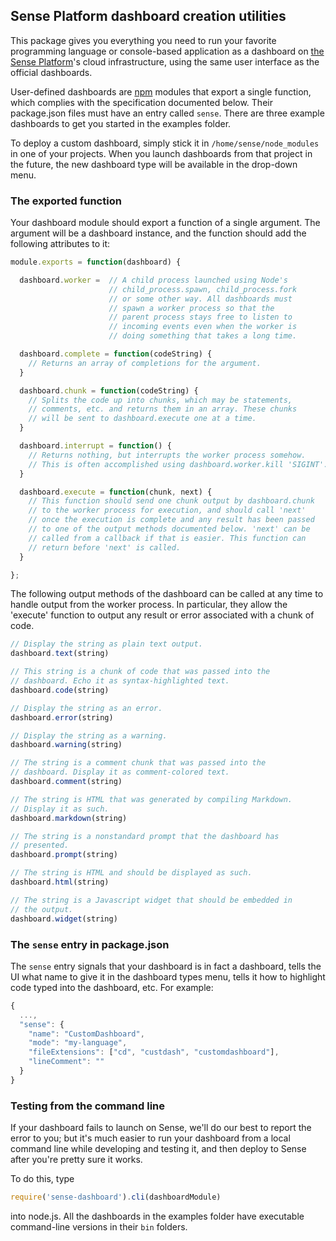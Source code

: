 ## Sense Platform dashboard creation utilities

This package gives you everything you need to run your favorite programming language or console-based application as a dashboard on [the Sense Platform](senseplatform.com)'s cloud infrastructure, using the same user interface as the official dashboards. 

User-defined dashboards are [npm](npmjs.org) modules that export a single function, which complies with the specification documented below. Their package.json files must have an entry called `sense`. There are three example dashboards to get you started in the examples folder.

To deploy a custom dashboard, simply stick it in `/home/sense/node_modules` in one of your projects. When you launch dashboards from that project in the future, the new dashboard type will be available in the drop-down menu.

### The exported function

Your dashboard module should export a function of a single argument. The argument will be a dashboard instance, and the function should add the following attributes to it:

```javascript
module.exports = function(dashboard) {

  dashboard.worker =  // A child process launched using Node's 
                      // child_process.spawn, child_process.fork 
                      // or some other way. All dashboards must
                      // spawn a worker process so that the 
                      // parent process stays free to listen to 
                      // incoming events even when the worker is
                      // doing something that takes a long time.

  dashboard.complete = function(codeString) {
    // Returns an array of completions for the argument.
  }

  dashboard.chunk = function(codeString) {
    // Splits the code up into chunks, which may be statements, 
    // comments, etc. and returns them in an array. These chunks
    // will be sent to dashboard.execute one at a time.
  }

  dashboard.interrupt = function() {
    // Returns nothing, but interrupts the worker process somehow.
    // This is often accomplished using dashboard.worker.kill 'SIGINT'.
  }

  dashboard.execute = function(chunk, next) {
    // This function should send one chunk output by dashboard.chunk
    // to the worker process for execution, and should call 'next' 
    // once the execution is complete and any result has been passed 
    // to one of the output methods documented below. 'next' can be 
    // called from a callback if that is easier. This function can
    // return before 'next' is called.
  }

};
```

The following output methods of the dashboard can be called at any time to handle output from the worker process. In particular, they allow the 'execute' function to output any result or error associated with a chunk of code.

```javascript
// Display the string as plain text output.
dashboard.text(string)

// This string is a chunk of code that was passed into the 
// dashboard. Echo it as syntax-highlighted text.
dashboard.code(string)

// Display the string as an error.
dashboard.error(string)

// Display the string as a warning.
dashboard.warning(string)

// The string is a comment chunk that was passed into the 
// dashboard. Display it as comment-colored text.
dashboard.comment(string)

// The string is HTML that was generated by compiling Markdown.
// Display it as such.
dashboard.markdown(string)

// The string is a nonstandard prompt that the dashboard has 
// presented.
dashboard.prompt(string)

// The string is HTML and should be displayed as such.
dashboard.html(string)

// The string is a Javascript widget that should be embedded in
// the output.
dashboard.widget(string)
```

### The `sense` entry in package.json

The `sense` entry signals that your dashboard is in fact a dashboard, tells the UI what name to give it in the dashboard types menu, tells it how to highlight code typed into the dashboard, etc. For example:

```javascript
{
  ...,
  "sense": {
    "name": "CustomDashboard",
    "mode": "my-language",
    "fileExtensions": ["cd", "custdash", "customdashboard"],
    "lineComment": ""
  }
}
```

### Testing from the command line

If your dashboard fails to launch on Sense, we'll do our best to report the error to you; but it's much easier to run your dashboard from a local command line while developing and testing it, and then deploy to Sense after you're pretty sure it works.

To do this, type 

```javascript
require('sense-dashboard').cli(dashboardModule)
```

into node.js. All the dashboards in the examples folder have executable command-line versions in their `bin` folders.